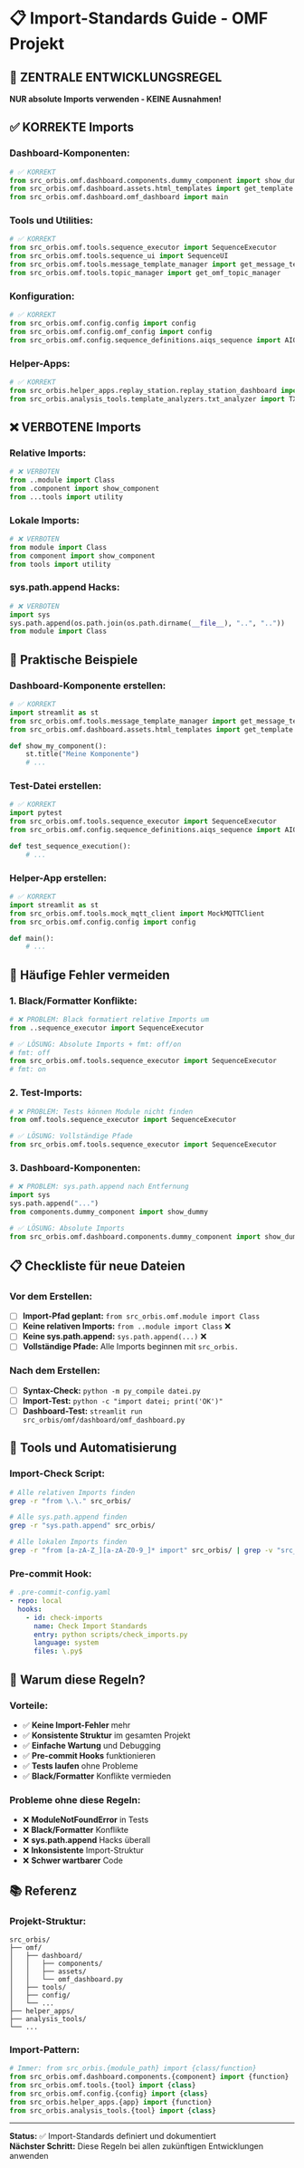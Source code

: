 # 📋 Import-Standards Guide - OMF Projekt

## 🎯 **ZENTRALE ENTWICKLUNGSREGEL**

**NUR absolute Imports verwenden - KEINE Ausnahmen!**

## ✅ **KORREKTE Imports**

### **Dashboard-Komponenten:**
```python
# ✅ KORREKT
from src_orbis.omf.dashboard.components.dummy_component import show_dummy
from src_orbis.omf.dashboard.assets.html_templates import get_template
from src_orbis.omf.dashboard.omf_dashboard import main
```

### **Tools und Utilities:**
```python
# ✅ KORREKT
from src_orbis.omf.tools.sequence_executor import SequenceExecutor
from src_orbis.omf.tools.sequence_ui import SequenceUI
from src_orbis.omf.tools.message_template_manager import get_message_template_manager
from src_orbis.omf.tools.topic_manager import get_omf_topic_manager
```

### **Konfiguration:**
```python
# ✅ KORREKT
from src_orbis.omf.config.config import config
from src_orbis.omf.config.omf_config import config
from src_orbis.omf.config.sequence_definitions.aiqs_sequence import AIQSSequence
```

### **Helper-Apps:**
```python
# ✅ KORREKT
from src_orbis.helper_apps.replay_station.replay_station_dashboard import main
from src_orbis.analysis_tools.template_analyzers.txt_analyzer import TXTAnalyzer
```

## ❌ **VERBOTENE Imports**

### **Relative Imports:**
```python
# ❌ VERBOTEN
from ..module import Class
from .component import show_component
from ...tools import utility
```

### **Lokale Imports:**
```python
# ❌ VERBOTEN
from module import Class
from component import show_component
from tools import utility
```

### **sys.path.append Hacks:**
```python
# ❌ VERBOTEN
import sys
sys.path.append(os.path.join(os.path.dirname(__file__), "..", ".."))
from module import Class
```

## 🔧 **Praktische Beispiele**

### **Dashboard-Komponente erstellen:**
```python
# ✅ KORREKT
import streamlit as st
from src_orbis.omf.tools.message_template_manager import get_message_template_manager
from src_orbis.omf.dashboard.assets.html_templates import get_template

def show_my_component():
    st.title("Meine Komponente")
    # ...
```

### **Test-Datei erstellen:**
```python
# ✅ KORREKT
import pytest
from src_orbis.omf.tools.sequence_executor import SequenceExecutor
from src_orbis.omf.config.sequence_definitions.aiqs_sequence import AIQSSequence

def test_sequence_execution():
    # ...
```

### **Helper-App erstellen:**
```python
# ✅ KORREKT
import streamlit as st
from src_orbis.omf.tools.mock_mqtt_client import MockMQTTClient
from src_orbis.omf.config.config import config

def main():
    # ...
```

## 🚨 **Häufige Fehler vermeiden**

### **1. Black/Formatter Konflikte:**
```python
# ❌ PROBLEM: Black formatiert relative Imports um
from ..sequence_executor import SequenceExecutor

# ✅ LÖSUNG: Absolute Imports + fmt: off/on
# fmt: off
from src_orbis.omf.tools.sequence_executor import SequenceExecutor
# fmt: on
```

### **2. Test-Imports:**
```python
# ❌ PROBLEM: Tests können Module nicht finden
from omf.tools.sequence_executor import SequenceExecutor

# ✅ LÖSUNG: Vollständige Pfade
from src_orbis.omf.tools.sequence_executor import SequenceExecutor
```

### **3. Dashboard-Komponenten:**
```python
# ❌ PROBLEM: sys.path.append nach Entfernung
import sys
sys.path.append("...")
from components.dummy_component import show_dummy

# ✅ LÖSUNG: Absolute Imports
from src_orbis.omf.dashboard.components.dummy_component import show_dummy
```

## 📋 **Checkliste für neue Dateien**

### **Vor dem Erstellen:**
- [ ] **Import-Pfad geplant:** `from src_orbis.omf.module import Class`
- [ ] **Keine relativen Imports:** `from ..module import Class` ❌
- [ ] **Keine sys.path.append:** `sys.path.append(...)` ❌
- [ ] **Vollständige Pfade:** Alle Imports beginnen mit `src_orbis.`

### **Nach dem Erstellen:**
- [ ] **Syntax-Check:** `python -m py_compile datei.py`
- [ ] **Import-Test:** `python -c "import datei; print('OK')"`
- [ ] **Dashboard-Test:** `streamlit run src_orbis/omf/dashboard/omf_dashboard.py`

## 🔧 **Tools und Automatisierung**

### **Import-Check Script:**
```bash
# Alle relativen Imports finden
grep -r "from \.\." src_orbis/

# Alle sys.path.append finden
grep -r "sys.path.append" src_orbis/

# Alle lokalen Imports finden
grep -r "from [a-zA-Z_][a-zA-Z0-9_]* import" src_orbis/ | grep -v "src_orbis"
```

### **Pre-commit Hook:**
```yaml
# .pre-commit-config.yaml
- repo: local
  hooks:
    - id: check-imports
      name: Check Import Standards
      entry: python scripts/check_imports.py
      language: system
      files: \.py$
```

## 🎯 **Warum diese Regeln?**

### **Vorteile:**
- ✅ **Keine Import-Fehler** mehr
- ✅ **Konsistente Struktur** im gesamten Projekt
- ✅ **Einfache Wartung** und Debugging
- ✅ **Pre-commit Hooks** funktionieren
- ✅ **Tests laufen** ohne Probleme
- ✅ **Black/Formatter** Konflikte vermieden

### **Probleme ohne diese Regeln:**
- ❌ **ModuleNotFoundError** in Tests
- ❌ **Black/Formatter** Konflikte
- ❌ **sys.path.append** Hacks überall
- ❌ **Inkonsistente** Import-Struktur
- ❌ **Schwer wartbarer** Code

## 📚 **Referenz**

### **Projekt-Struktur:**
```
src_orbis/
├── omf/
│   ├── dashboard/
│   │   ├── components/
│   │   ├── assets/
│   │   └── omf_dashboard.py
│   ├── tools/
│   ├── config/
│   └── ...
├── helper_apps/
├── analysis_tools/
└── ...
```

### **Import-Pattern:**
```python
# Immer: from src_orbis.{module_path} import {class/function}
from src_orbis.omf.dashboard.components.{component} import {function}
from src_orbis.omf.tools.{tool} import {class}
from src_orbis.omf.config.{config} import {class}
from src_orbis.helper_apps.{app} import {function}
from src_orbis.analysis_tools.{tool} import {class}
```

---

**Status:** ✅ Import-Standards definiert und dokumentiert  
**Nächster Schritt:** Diese Regeln bei allen zukünftigen Entwicklungen anwenden
